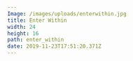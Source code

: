 ```yaml
---
Image: /images/uploads/enterwithin.jpg
title: Enter Within
width: 24
height: 16
path: enter_within
date: 2019-11-23T17:51:20.371Z
---
```



